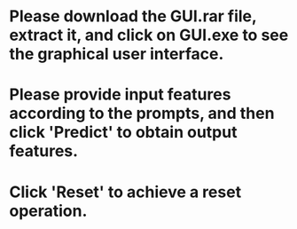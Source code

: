 # Please download the GUI.rar file, extract it, and click on GUI.exe to see the graphical user interface. 
# Please provide input features according to the prompts, and then click 'Predict' to obtain output features. 
# Click 'Reset' to achieve a reset operation.
